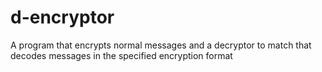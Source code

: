 # d-encryptor
A program that encrypts normal messages and a decryptor to match that decodes messages in the specified encryption format
